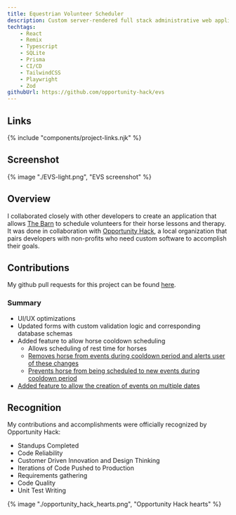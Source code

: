 ```yaml
---
title: Equestrian Volunteer Scheduler
description: Custom server-rendered full stack administrative web application with role-based access control for local non-profit.
techtags:
    - React
    - Remix
    - Typescript
    - SQLite
    - Prisma
    - CI/CD
    - TailwindCSS
    - Playwright
    - Zod
githubUrl: https://github.com/opportunity-hack/evs
---
```

## Links
{% include "components/project-links.njk" %}


## Screenshot
{% image "./EVS-light.png", "EVS screenshot" %}

## Overview
I collaborated closely with other developers to create an application that allows [The Barn](https://www.thebarnaz.com/) to schedule volunteers for their horse lessons and  therapy. It was done in collaboration with [Opportunity Hack](https://www.ohack.org/), a local organization that pairs developers with non-profits who need custom software to accomplish their goals.


## Contributions
My github pull requests for this project can be found [here](https://github.com/opportunity-hack/evs/pulls?q=is%3Apr+author%3Aparkerdavis1+).

### Summary

- UI/UX optimizations
- Updated forms with custom validation logic and corresponding database schemas
- Added feature to allow horse cooldown scheduling
    - Allows scheduling of rest time for horses
    - [Removes horse from events during cooldown period and alerts user of these changes](https://github.com/opportunity-hack/evs/pull/43)
    - [Prevents horse from being scheduled to new events during cooldown period](https://github.com/opportunity-hack/evs/pull/47)
- [Added feature to allow the creation of events on multiple dates](https://github.com/opportunity-hack/evs/pull/54)

## Recognition

My contributions and accomplishments were officially recognized by Opportunity Hack:

- Standups Completed
- Code Reliability
- Customer Driven Innovation and Design Thinking
- Iterations of Code Pushed to Production
- Requirements gathering
- Code Quality
- Unit Test Writing

{% image "./opportunity_hack_hearts.png", "Opportunity Hack hearts" %}